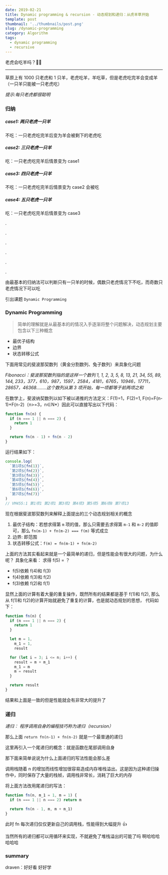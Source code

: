 ```yaml
---
date: 2019-02-21
title: Dynamic programming & recursion - 动态规划和递归：从虎羊草开始
template: post
thumbnail: '../thumbnails/post.png'
slug: /dynamic-programming
category: Algorithm
tags:
  - dynamic programming
  - recursive
---
```


老虎会吃羊吗？🐅🐑

---

草原上有 1000 只老虎和 1 只羊，老虎吃羊，羊吃草，但是老虎吃完羊会变成羊（一只羊只能被一只老虎吃）

_提示:每只老虎都很聪明_

### 归纳

##### case1: 两只老虎一只羊

不吃：一只老虎吃完羊后变为羊会被剩下的老虎吃

##### case2: 三只老虎一只羊

吃：一只老虎吃完羊后情景变为 case1

##### case3: 四只老虎一只羊

不吃：一只老虎吃完羊后情景变为 case2 会被吃

##### case4: 五只老虎一只羊

吃：一只老虎吃完羊后情景变为 case3

.

.

.

.

.

.

由最基本的归纳法可以判断只有一只羊的时候，偶数只老虎情况下不吃，而奇数只老虎情况下可以吃

引出课题 `Dynamic Programming`

### Dynamic Programming

> 简单的理解就是从最基本的的情况入手逐渐将整个问题解决，动态规划主要包含以下三种概念

- 最优子结构
- 边界
- 状态转移公式

下面用常见的斐波那契数列（黄金分割数列、兔子数列）来具象化问题

_Fibonacci：斐波那契数列指的是这样一个数列 1, 1, 2, 3, 5, 8, 13, 21, 34, 55, 89, 144, 233，377，610，987，1597，2584，4181，6765，10946，17711，28657，46368........这个数列从第 3 项开始，每一项都等于前两项之和_

在数学上，斐波纳契数列以如下被以递推的方法定义：F(1)=1，F(2)=1, F(n)=F(n-1)+F(n-2)（n>=3，n∈N\*）因此可以直接写出以下代码：

```js
function fn(n) {
  if (n === 1 || n === 2) {
    return 1
  }

  return fn(n - 1) + fn(n - 2)
}
```

运行结果如下：

```js
console.log(
  `第1项${fn(1)}`,
  `第2项${fn(2)}`,
  `第3项${fn(3)}`,
  `第4项${fn(4)}`,
  `第5项${fn(5)}`,
  `第6项${fn(6)}`,
  `第7项${fn(7)}`
)
// VM455:1 第1项1 第2项1 第3项2 第4项3 第5项5 第6项8 第7项13
```

现在根据斐波那契数列来解释上面提出的三个动态规划相关的概念

1. 最优子结构：若想求得第 `m` 项的值，那么只需要去求得第 `m-1` 和 `m-2` 的值即可，那么 `fn(m-1) + fn(m-2) === f(m)` 等式成立
2. 边界: 即范围
3. 状态转移公式：`f(m) = fn(m-1) + fn(m-2)`

上面的方法其实看起来就是一个最简单的递归，但是性能会有很大的问题，为什么呢？
具象化来看： 求得 f(5) = ？

- f(5)依赖 f(4)和 f(3)
- f(4)依赖 f(3)和 f(2)
- f(3)依赖 f(2)和 f(1)

显然上面的计算有着大量的重复操作，既然所有的结果都是基于 f(1)和 f(2), 那么从 f(1)和 f(2)的计算开始就避免了重复的计算，也是就动态规划的思想， 代码如下：

```js
function fn(n) {
  if (n === 1 || n === 2) {
    return 1
  }

  let m = 1,
    m_1 = 1,
    result

  for (let i = 3; i <= n; i++) {
    result = m + m_1
    m_1 = m
    m = result
  }

  return result
}
```

结果和上面是一致的但是性能就会有非常大的提升了

### 递归

_递归： 程序调用自身的编程技巧称为递归（recursion）_

那么上面 `return fn(n-1) + fn(n-2)` 就是一个最普通的递归

这里再引入一个尾递归的概念：就是函数在尾部调用自身

那下面来简单说说为什么上面递归的写法性能会那么差

调用栈随着 n 的增加而线性增加很容易造成内存堆栈溢出。这是因为这种递归操作中，同时保存了大量的栈帧，调用栈非常长，消耗了巨大的内存

将上面方法改用尾递归的写法：

```js
function fn(n, m_1 = 1, m = 1) {
  if (n === 1 || n === 2) return m

  return fn(n - 1, m, m + m_1)
}
```

此时 fn 每次递归仅仅更新自己的调用栈，性能得到大幅提升 👍

当然所有的递归都可以用循环来实现，不就避免了堆栈溢出的可能了吗 啊哈哈哈哈哈哈

### summary

draven：好好看 好好学
